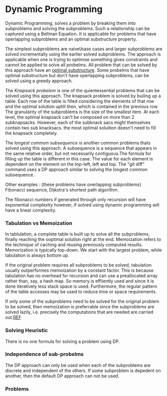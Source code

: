 
# Dynamic Programming 

Dynamic Programming, solves a problem by breaking them into subproblems and solving the subproblems. Such a relationship can be captured using a Bellman Equation. It is applicable for problems that have operlapping subproblems and an optimal substructure property. 
 
The simplest subproblems are naive\base cases and larger subproblems are solved incrementally using the earlier solved subproblems. The approach is applicable when one is trying to optimise something gives constraints and cannot be applied to solve all probelms. All problem that can be solved by this approach have an [optimal substructure](https://en.wikipedia.org/wiki/Optimal_substructure). Some probelms that have optimal substructure but don't have operlapping subproblems, can be solved using a greedy approach.   

The *Knapsack probelem* is one of the quientessential problems that can be solved using this approach. The knapsack problem is solved by builing up a table. Each row of the table is filled considering the elements of that row and the optimal solution uptill then, which is contained in the previous row. The granularity of the subproblems is the size of the smallest item. At each level, the optimal knapsack can't be composed on more than 2 subknapsacks. However, each of the subknack sacs might themselves contain two sub knacksacs. the most optimal soluition doesn't need to fill the knapsack completely. 

The *longest common subsequence* is another common problems thats solved using this approach.  A subsequence is a sequence that appears in the same relative order, but not necessarily contiguous.The formula for filling up the table is different in this case. The value for each element is dependent on the element on the top-left, left and top. The "git diff" command uses a DP approach similar to solving the longest common subsequence.

Other examples : (these problems have overlapping subproblems) Fibonacci sequence, Dijkstra's shortest path algorithm. 

The fibonacci numbers if generated through only recursion will have exponential complexity however, if solved using dynamic programming will have a linear complexity. 


### Tabulation vs Memoization 
In tablulation, a complete table is built up to solve all the subproblems, finally reaching the ooptimal solution right at the end. Memoization refers to the technique of caching and reusing previously computed results. Memorization is typically top-down. We start with the largest problem, while tabulation is always bottom up. 

If the original problem requires all subproblems to be solved, tabulation usually outperformes memoization by a constant factor. This is because tabulation has no overhead for recursion and can use a preallocated array rather than, say, a hash map. So memory is effiiently used and since it is done iteratively less stack space is used. Furthermore, the regular pattern of the table accesses may be used to reduce time or space requirements.

If only some of the subproblems need to be solved for the original problem to be solved, then memoization is preferrable since the subproblems are solved lazily, i.e. precisely the computations that are needed are carried out.[REF](https://programming.guide/dynamic-programming-vs-memoization-vs-tabulation.html)   


### Solving Heuristic
There is no one formula for solving a problem using DP. 

### Independence of sub-probelms
The DP approach can only be used when each of the subproblems are discrete and independent of the others. If some subproblem is depedent on another, then the default DP approach can not be used. 


### Problems 

 


